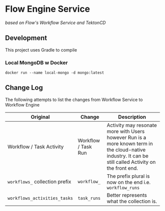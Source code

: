 # Flow Engine Service

_based on Flow's Workflow Service and TektonCD_

## Development

This project uses Gradle to compile

### Local MongoDB w Docker

```
docker run --name local-mongo -d mongo:latest
```

## Change Log

The following attempts to list the changes from Workflow Service to Workflow Engine

| Original | Change | Description |
| --- | --- | --- |
| Workflow / Task Activity | Workflow / Task Run | Activity may resonate more with Users however Run is a more known term in the cloud-native industry. It can be still called Activity on the front end. |
| `workflows_` collection prefix | `workflow_` | The prefix plural is now on the end i.e. `workflow_runs` |
| `workflows_activities_tasks` | `task_runs` | Better represents what the collection is. |